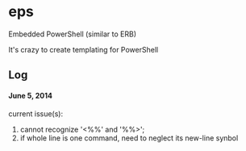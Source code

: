 eps
===

Embedded PowerShell (similar to ERB)

It's crazy to create templating for PowerShell


## Log

#### June 5, 2014
current issue(s): 
1. cannot recognize '<%%' and '%%>';
2. if whole line is one command, need to neglect its new-line synbol




